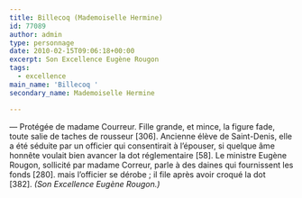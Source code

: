 ```yaml
---
title: Billecoq (Mademoiselle Hermine)
id: 77089
author: admin
type: personnage
date: 2010-02-15T09:06:18+00:00
excerpt: Son Excellence Eugène Rougon
tags:
  - excellence
main_name: 'Billecoq '
secondary_name: Mademoiselle Hermine

---
```

— Protégée de madame Courreur. Fille grande, et mince, la figure fade, toute salie de taches de rousseur [306]. Ancienne élève de Saint-Denis, elle a été séduite par un officier qui consentirait à l&rsquo;épouser, si quelque âme honnête voulait bien avancer la dot réglementaire [58]. Le ministre Eugène Rougon, sollicité par madame Correur, parle à des daines qui fournissent les fonds [280]. mais l&rsquo;officier se dérobe ; il file après avoir croqué la dot [382]. _(Son Excellence Eugène Rougon.)_